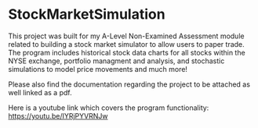 # StockMarketSimulation
This project was built for my A-Level Non-Examined Assessment module related to building a stock market simulator to allow users to paper trade. The program includes historical stock data charts for all stocks within the NYSE exchange, portfolio managment and analysis, and stochastic simulations to model price movements and much more!

Please also find the documentation regarding the project to be attached as well linked as a pdf.

Here is a youtube link which covers the program functionality: https://youtu.be/IYRjPYVRNJw
